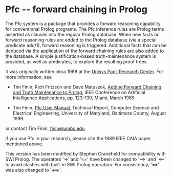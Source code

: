# Pfc -- forward chaining in Prolog

The Pfc system is a package that provides a forward reasoning capability for conventional Prolog programs.  The Pfc inference rules are Prolog terms asserted as clauses into the regular Prolog database.  When new facts or forward reasoning rules are added to the Prolog database (via a special predicate add/1), forward reasoning is triggered. Additional facts that can be deduced via the application of the forward chaining rules are also added to the database.  A simple justification-based truth-maintenance system is provided, as well as predicates, to explore the resulting proof trees.

It was originally written circa 1988 at the [Unisys Paoli Research Center](https://en.wikipedia.org/wiki/Paoli_Research_Center). For more information, see

* Tim Finin, Rich Fritzson and Dave Matuszek, [Adding Forward Chaining and Truth Maintenance to Prolog](http://ebiq.org/p/682), IEEE Conference on Artificial Intelligence Applications, pp. 123-130, Miami, March 1989.

* Tim Finin, [Pfc User Manual](https://github.com/finin/pfc/blob/master/man/pfc.pdf), Technical Report, Computer Science and Electrical Engineering, University of Maryland, Baltimore County, August 1999.

or contact Tim Finin, finin@umbc.edu

If you use Pfc in your research, please cite the 1989 IEEE CAIA paper mentioned above.

This version has been modified by Stephen Cranefield for compatibility with SWI Prolog. The operators '=>' and '<=' have been changed to '==>' and '<==' to avoid clashes with built-in SWI Prolog operators. For consistency, '<=>' was also changed to '<==>'.
